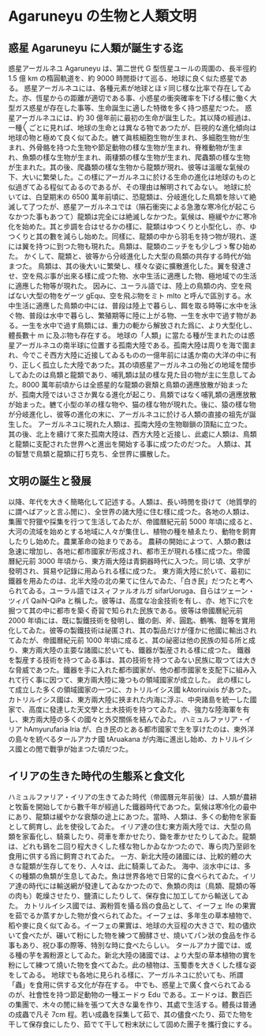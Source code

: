 # Agaruneyu の生物と人類󠄀文󠄁明󠄁

## 惑星 Agaruneyu に人類󠄀が誕生する迄

惑星アーガルネユ Agaruneyu は、第二世代 G 型恆星ユールの周圍の、長半徑約 1.5 億 km の楕圓軌道を、約 9000 時閒󠄁掛けて巡る、地球に良く似た惑星である。
惑星アーガルネユには、各種元素が地球とほゞ同じ樣な比率で存在してゐた。亦、恆星からの距離が適切である事、小惑星の衝突確率を下げる樣に働く大型ガス惑星が存在した事等、生命誕生に適した特徴を多く持つ惑星だつた。
惑星アーガルネユには、約 30 億年前に最󠄁初の生命が誕生した。其以降の經過は、一種〳〵ごとに見れば、地球の生命とは異なる物であつたが、巨視的な進化傾向は地球の物と極めて良く似てゐた。軈て眞核細胞生物が生まれ、多細胞生物が生まれ、外骨骼を持つた生物や節足動物の樣な生物が生まれ、脊椎動物が生まれ、魚類󠄀の樣な生物が生まれ、兩棲類󠄀の樣な生物が生まれ、爬蟲類󠄀の樣な生物が生まれた。其の後、爬蟲類󠄀の樣な生物から龍類󠄀が現れ、彼等は溫暖な氣候の下、大いに繁榮した。この樣にアーガルネユに於ける生命の進化は地球のものと似過ぎてゐる程似てゐるのであるが、その理由は解明󠄁されてゐない。
地球に於いては、白堊期末の 6500 萬年前頃に、恐龍類󠄀は、分󠄁岐進化した鳥類󠄀を除いて絶滅して了つたが、惑星アーガルネユでは（隕石衝突による急激な寒冷化が起こらなかつた事もあつて）龍類󠄀は完全には絶滅しなかつた。氣候は、極緩やかに寒冷化を始めた。其と步調を合はせるかの樣に、龍類󠄀はゆつくりと小型化し、亦、ゆつくりと其の數を減らし始めた。同樣に、龍類󠄀の中から羽󠄀毛を持つ物が現れ、遂には翼を持つに到つた物も現れた。鳥類󠄀は、龍類󠄀のニッチをも少しづゝ奪ひ始めた。
かくして、龍類󠄀と、彼等から分󠄁岐進化した大型の鳥類󠄀の共存する時代が始まつた。
鳥類󠄀は、其の後大いに繁榮し、樣々な姿に擴散進化した。翼を發達させ、空を飛ぶ事が出來る樣に成つた物、水中生活に適應した物、極地域での生活に適應した物等が現れた。
因みに、ユーラル語では、陸上の鳥類󠄀の内、空を飛ばない大型の物をゲーツ gEqu、空を飛ぶ物をミト mIto と呼んで區別する。水中生活に適應した鳥類󠄀の中には、普段は陸上で暮らし、餌を取る時等に水中を泳ぐ物、普段は水中で暮らし、繁殖期等に陸に上がる物、一生を水中で過す物がある。一生を水中で過す鳥類に󠄀は、重力の軛から解放された爲に、より大型化し、體長數十 m に及ぶ物も存在する。
地球の「人類󠄀」に當たる種が生まれたのは惑星アーガルネユの南半球に位置する孤南大陸である。孤南大陸は周りを海で圍まれ、今でこそ西方大陸に近接してゐるものの一億年前には遙か南の大洋の中に有り、正しく孤立した大陸であつた。其の頃惑星アーガルネユの殆どの地域を闊歩してゐたのは鳥類󠄀と龍類󠄀であり、哺乳類󠄀は鼠の樣な見た目の物が主󠄁に生息してゐた。8000 萬年前頃からは全惑星的な龍類󠄀の衰頽と鳥類󠄀の適應放散が始まったが、孤南大陸ではいささか異なる進化が起こり、鳥類󠄀ではなく哺乳類󠄀の適應放散が始まった。軈て小型の羊の樣な物や、猫の樣な物が現れた。後に、猿の樣な物が分󠄁岐進化し、彼等の進化の末に、アーガルネユに於ける人類󠄀の直接の祖先が誕生した。
アーガルネユに現れた人類󠄀は、孤南大陸の生物聯鎖の頂點に立つた。其の後、北上を續けて來た孤南大陸は、西方大陸と近接し、此處に人類󠄀は、鳥類󠄀と龍類󠄀に支配された世界へと進出を開始する事に成つたのだつた。
人類󠄀は、其の智慧で鳥類󠄀と龍類󠄀に打ち克ち、全世界に擴散した。

## 文󠄁明󠄁の誕生と發展

以降、年代を大きく簡略化して記述󠄁する。人類󠄀は、長い時閒󠄁を掛けて（地質學的に謂へばアッと言ふ閒󠄁に）、全世界の諸大陸に住む樣に成つた。各地の人類󠄀は、集團で狩獵や採集を行つて生活してゐたが、帝󠄁國曆紀元前 5000 年頃に成ると、大河の流域を始めとする地域に人々が集住し、植物の種を植ゑたり、動物を飼育したりし始めた。農業革命の始まりである。
農耕の開始によつて、人類󠄀の數は急速に增加し、各地に都市國家が形成され、都市王が現れる樣に成つた。帝󠄁國曆紀元前 3000 年頃から、東方兩大陸は青銅器時代に入つた。同じ頃、文󠄁字が發明󠄁され、貿易や記錄に用ゐられる樣に成つた。
東方兩大陸に於いて、最󠄁初に鐵器を用ゐたのは、北半大陸の北の果てに住んでゐた、「白き民」だつたと考へられてゐる。ユーラル語ではスィファルオルガ sifarUoruga、自らはツェーン・ツィパ QaiN-QiPa と稱した。彼等は、高度な冶金技術を有し、亦、地下に穴を掘つて其の中に都市を築く奇習で知られた民族である。彼等は帝󠄁國曆紀元前 2000 年頃には、既に製鐵技術を發明󠄁し、鐵の劍、斧、圓匙、鶴嘴、鎧等を實用化してゐた。彼等の製鐵技術は祕匿され、其の製品だけが僅かに他國に輸出されてゐたが、帝󠄁國曆紀元前 1000 年頃に成ると、其の祕密は他の民族の知る所󠄁と成り、東方兩大陸の主󠄁要󠄁な諸國に於いても、鐵器が製産される樣に成つた。
鐵器を製産する技術を持つてゐる事は、其の技術を持つてゐない民族に取つては大きな脅威であつた。鐵器を手に入れた都市國家が、他の都市國家を支配下に組み入れて行く事に因つて、東方兩大陸に幾つもの領域國家が成立した。
此の樣にして成立した多くの領域國家の一つに、カトリルイシス國 kAtoriruixis があつた。
カトリルイシス國は、東方兩大陸に挾まれた内海に浮ぶ、中央諸島を統一した國家で、高度に發達した天文󠄁學と土木技術を持つてゐた。亦、強力な陸海軍を有し、東方兩大陸の多くの國々と外交󠄁關係を結んでゐた。
ハミュルファリア・イリア hAmyurufaria Iria が、白き民のとある都市國家で生を享けたのは、東外洋の島々を統べるタールアカナ國 tAruakana が内海に進出し始め、カトリルイシス國との閒󠄁で戰爭が始まつた頃だつた。

## イリアの生きた時代の生態系と食文󠄁化

ハミュルファリア・イリアの生きてゐた時代（帝󠄁國曆元年前後）は、人類󠄀が農耕と牧畜を開始してから數千年が經過した鐵器時代であつた。氣候は寒冷化の最󠄁中にあり、龍類󠄀は緩やかな衰頽の途上にあつた。當時、人類󠄀は、多くの動物を家畜として飼育し、此を使役してゐた。
イリア達の住む東方兩大陸では、大型の鳥類󠄀を家畜化し、騎乘したり、荷車を牽かせたり、鋤を牽かせたりしてゐた。龍類󠄀は、どれも鷄を二回り程大きくした樣な物しかゐなかつたので、專ら肉乃至卵を食用に供する爲に飼育されてゐた。
一方、新北大陸の諸國には、比較的體の大きな龍類󠄀が生存してをり、人々は、此に騎乘してゐた。
海中、淡水中には、多くの種類󠄀の魚類󠄀が生息してゐた。魚は世界各地で日常的に食べられてゐた。イリア達の時代には輸送網が發達してゐなかつたので、魚類󠄀の肉は（鳥類󠄀、龍類󠄀の等の肉も）乾燥させたり、鹽漬にしたりして、保存食に加工してから輸送してゐた。
カトリルイシス國では、澱粉質を攝る爲の食品として、イーフェ Ife の果實を茹でるか蒸すかした物が食べられてゐた。イーフェは、多年生の草本植物で、稻や麥に良く似てゐる。イーフェの果實は、地球の大豆程の大きさで、粒の儘炊いて食べたが、碾いて粉にした物を練つて醱酵させ、燒いてパン狀の食品を作る事もあり、祝ひ事の際等、特別な時に食べたらしい。
タールアカナ國では、或る種の芋を澱粉源としてゐた。新北大陸の諸國では、より大型の草本植物の實を粉にして練つて燒いた物を食べてゐた。此の植物は、玉蜀黍を大きくした樣な姿をしてゐる。
地球でも各地に見られる樣に、アーガルネユに於いても、所󠄁謂「蟲」を食用に供する文󠄁化が存在する。
中でも、惑星上で廣く食べられてゐるのが、社會性を持つ節足動物の一種エードゥ Edu である。エードゥは、數百匹の集團で、木々の閒󠄁に絲を張つて大きな巢を作り、其處で生活する。體長は普通の成蟲で凡そ 7cm 程。若い成蟲を採集して茹で、其の儘食べたり、茹でた物を干して保存食にしたり、茹でて干して粉末狀にして固めた團子を攜行食にする。
